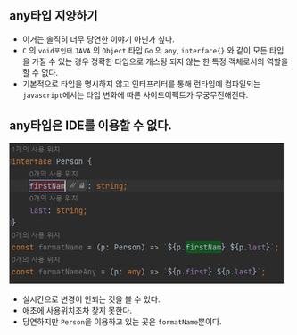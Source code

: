 ## any타입 지양하기

-   이거는 솔직히 너무 당연한 이야기 아닌가 싶다.
-   `C` 의 `void포인터` `JAVA` 의 `Object` 타입 `Go` 의 `any`, `interface{}` 와 같이 모든 타입을 가질 수 있는 경우 정확한 타입으로 캐스팅 되지 않는 한 특정 객체로서의 역할을 할 수 없다.
-   기본적으로 타입을 명시하지 않고 인터프리터를 통해 런타임에 컴파일되는 `javascript`에서는 타입 변화에 따른 사이드이펙트가 무궁무진해진다.

## any타입은 IDE를 이용할 수 없다.

![Untitled(7)](../Untitled%20(7).png)

-   실시간으로 변경이 안되는 것을 볼 수 있다.
-   애초에 사용위치조차 찾지 못한다.
-   당연하지만 `Person`을 이용하고 있는 곳은 `formatName`뿐이다.